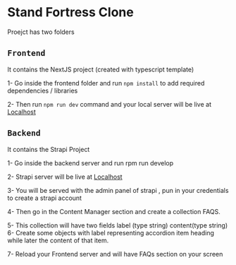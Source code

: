 # Stand Fortress Clone

Proejct has two folders

## `Frontend`

It contains the NextJS project (created with typescript template)

1- Go inside the frontend folder and run `npm install` to add required dependencies / libraries

2- Then run `npm run dev` command and your local server will be live at [Localhost](http://localhost:3000/)

## `Backend`

It contains the Strapi Project

1- Go inside the backend server and run rpm run develop

2- Strapi server will be live at [Localhost](http://localhost:1337/)

3- You will be served with the admin panel of strapi , pun in your credentials to create a strapi account

4- Then go in the Content Manager section and create a collection FAQS.

5- This collection will have two fields
label (type string)
content(type string)
6- Create some objects with label representing accordion item heading while later the content of that item.

7- Reload your Frontend server and will have FAQs section on your screen

